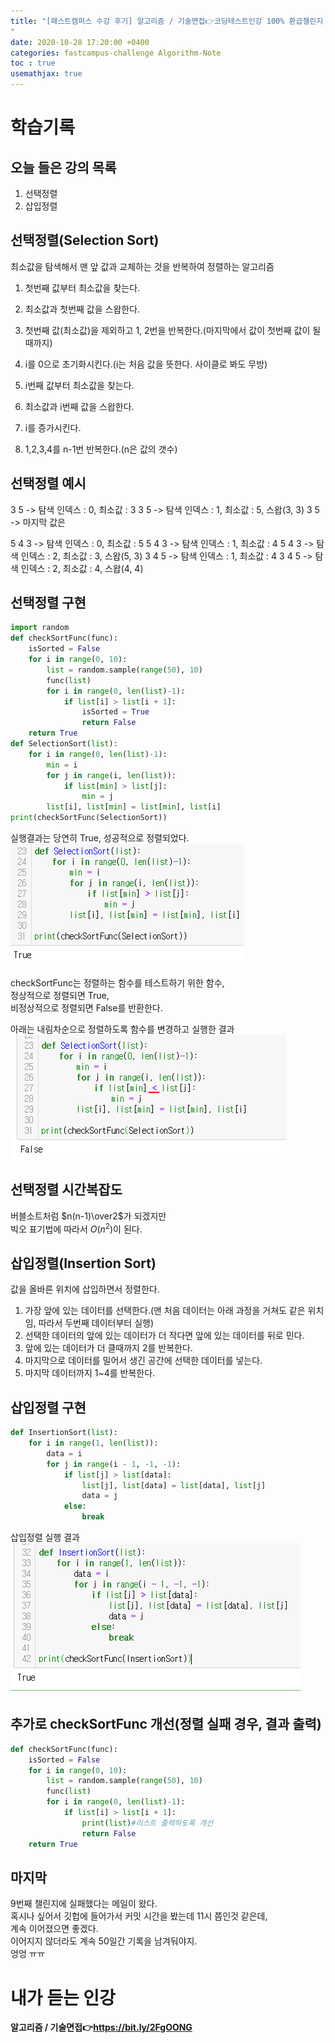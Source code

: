 ```yaml
---
title: "[패스트캠퍼스 수강 후기] 알고리즘 / 기술면접👉코딩테스트인강 100% 환급챌린지 10회차 미션
"
date: 2020-10-28 17:20:00 +0400
categories: fastcampus-challenge Algorithm-Note
toc : true
usemathjax: true
---
```

# 학습기록

## 오늘 들은 강의 목록

1. 선택정렬
2. 삽입정렬

## 선택정렬(Selection Sort)

최소값을 탐색해서 맨 앞 값과 교체하는 것을 반복하여 정렬하는 알고리즘  

1. 첫번째 값부터 최소값을 찾는다.
2. 최소값과 첫번째 값을 스왑한다.
3. 첫번째 값(최소값)을 제외하고 1, 2번을 반복한다.(마지막에서 값이 첫번째 값이 될때까지)

1. i를 0으로 초기화시킨다.(i는 처음 값을 뜻한다. 사이클로 봐도 무방)
2. i번째 값부터 최소값을 찾는다.
3. 최소값과 i번째 값을 스왑한다.
4. i를 증가시킨다.
5. 1,2,3,4를 n-1번 반복한다.(n은 값의 갯수)

## 선택정렬 예시

3 5 -> 탐색 인덱스 : 0, 최소값 : 3
3 5 -> 탐색 인덱스 : 1, 최소값 : 5, 스왑(3, 3)
3 5 -> 마지막 값은

5 4 3 -> 탐색 인덱스 : 0, 최소값 : 5
5 4 3 -> 탐색 인덱스 : 1, 최소값 : 4
5 4 3 -> 탐색 인덱스 : 2, 최소값 : 3, 스왑(5, 3)
3 4 5 -> 탐색 인덱스 : 1, 최소값 : 4
3 4 5 -> 탐색 인덱스 : 2, 최소값 : 4, 스왑(4, 4)

## 선택정렬 구현

```py
import random
def checkSortFunc(func):
    isSorted = False
    for i in range(0, 10):
        list = random.sample(range(50), 10)
        func(list)
        for i in range(0, len(list)-1):
            if list[i] > list[i + 1]:
                isSorted = True
                return False
    return True
def SelectionSort(list):
    for i in range(0, len(list)-1):
        min = i
        for j in range(i, len(list)):
            if list[min] > list[j]:
                min = j
        list[i], list[min] = list[min], list[i]
print(checkSortFunc(SelectionSort))
```
실행결과는 당연히 True, 성공적으로 정렬되었다.  
![오름차순](/assets/images/fastchallenge/day10/오름차순.PNG)

checkSortFunc는 정렬하는 함수를 테스트하기 위한 함수,  
정상적으로 정렬되면 True,  
비정상적으로 정렬되면 False를 반환한다.  

아래는 내림차순으로 정렬하도록 함수를 변경하고 실행한 결과  
![내림차순](/assets/images/fastchallenge/day10/내림차순.PNG)

## 선택정렬 시간복잡도

버블소트처럼 $n(n-1)\over2$가 되겠지만  
빅오 표기법에 따라서 $O(n^2)$이 된다.

## 삽입정렬(Insertion Sort)

값을 올바른 위치에 삽입하면서 정렬한다.

1. 가장 앞에 있는 데이터를 선택한다.(맨 처음 데이터는 아래 과정을 거쳐도 같은 위치임, 따라서 두번째 데이터부터 실행)
2. 선택한 데이터의 앞에 있는 데이터가 더 작다면 앞에 있는 데이터를 뒤로 민다.
3. 앞에 있는 데이터가 더 클때까지 2를 반복한다.
4. 마지막으로 데이터를 밀어서 생긴 공간에 선택한 데이터를 넣는다.
5. 마지막 데이터까지 1~4를 반복한다.

## 삽입정렬 구현
```py
def InsertionSort(list):
    for i in range(1, len(list)):
        data = i
        for j in range(i - 1, -1, -1):
            if list[j] > list[data]:
                list[j], list[data] = list[data], list[j]
                data = j
            else:
                break
```

삽입정렬 실행 결과  
![삽입](/assets/images/fastchallenge/day10/insertion.PNG)

## 추가로 checkSortFunc 개선(정렬 실패 경우, 결과 출력)
```py
def checkSortFunc(func):
    isSorted = False
    for i in range(0, 10):
        list = random.sample(range(50), 10)
        func(list)
        for i in range(0, len(list)-1):
            if list[i] > list[i + 1]:
                print(list)#리스트 출력하도록 개선
                return False
    return True
```

## 마지막

9번째 챌린지에 실패했다는 메일이 왔다.  
혹시나 싶어서 깃헙에 들어가서 커밋 시간을 봤는데 11시 쯤인것 같은데,  
계속 이어졌으면 좋겠다.  
이어지지 않더라도 계속 50일간 기록을 남겨둬야지.  
엉엉 ㅠㅠ

# 내가 듣는 인강

**알고리즘 / 기술면접👉https://bit.ly/2FgOONG**